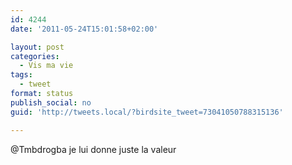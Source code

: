 ```yaml
---
id: 4244
date: '2011-05-24T15:01:58+02:00'

layout: post
categories:
  - Vis ma vie
tags:
  - tweet
format: status
publish_social: no
guid: 'http://tweets.local/?birdsite_tweet=73041050788315136'

---
```


@Tmbdrogba je lui donne juste la valeur
